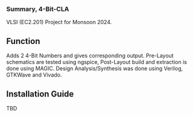 ### Summary, 4-Bit-CLA 
VLSI (EC2.201) Project for Monsoon 2024.
## Function
Adds 2 4-Bit Numbers and gives corresponding output. 
Pre-Layout schematics are tested using ngspice, Post-Layout build and extraction is done using MAGIC.
Design Analysis/Synthesis was done using Verilog, GTKWave and Vivado.
## Installation Guide
TBD
